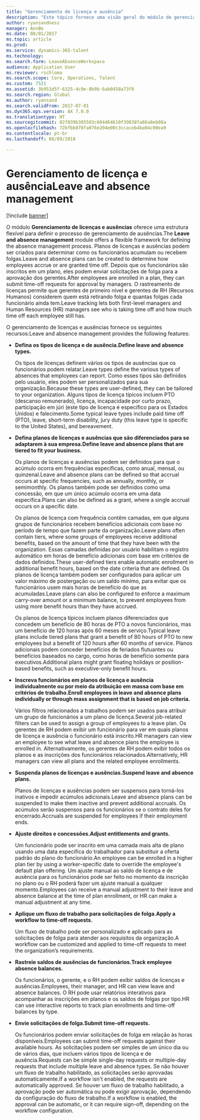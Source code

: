 ```yaml
---
title: "Gerenciamento de licença e ausência"
description: "Este tópico fornece uma visão geral do módulo de gerenciamento de licenças e ausências."
author: ryansandness
manager: AnnBe
ms.date: 08/01/2017
ms.topic: article
ms.prod: 
ms.service: dynamics-365-talent
ms.technology: 
ms.search.form: LeaveAbsenceWorkspace
audience: Application User
ms.reviewer: rschloma
ms.search.scope: Core, Operations, Talent
ms.custom: 7521
ms.assetid: 3b953d5f-6325-4c9e-8b9b-6ab0458a73f8
ms.search.region: Global
ms.author: ryansand
ms.search.validFrom: 2017-07-01
ms.dyn365.ops.version: AX 7.0.0
ms.translationtype: HT
ms.sourcegitcommit: 82f039b305503c604d64610f39838fa86a8eb08a
ms.openlocfilehash: 72bfbb878fa076e204e00c3ccaceb4ba04c00ea9
ms.contentlocale: pt-br
ms.lasthandoff: 08/09/2018

---
```

# <a name="leave-and-absence-management"></a><span data-ttu-id="b404d-103">Gerenciamento de licença e ausência</span><span class="sxs-lookup"><span data-stu-id="b404d-103">Leave and absence management</span></span>

[!include [banner](includes/banner.md)]

<span data-ttu-id="b404d-104">O módulo **Gerenciamento de licenças e ausências** oferece uma estrutura flexível para definir o processo de gerenciamento de ausências.</span><span class="sxs-lookup"><span data-stu-id="b404d-104">The **Leave and absence management** module offers a flexible framework for defining the absence management process.</span></span> <span data-ttu-id="b404d-105">Planos de licenças e ausências podem ser criados para determinar como os funcionários acumulam ou recebem folgas.</span><span class="sxs-lookup"><span data-stu-id="b404d-105">Leave and absence plans can be created to determine how employees accrue or are granted time off.</span></span> <span data-ttu-id="b404d-106">Depois que os funcionários são inscritos em um plano, eles podem enviar solicitações de folga para a aprovação dos gerentes.</span><span class="sxs-lookup"><span data-stu-id="b404d-106">After employees are enrolled in a plan, they can submit time-off requests for approval by managers.</span></span> <span data-ttu-id="b404d-107">O rastreamento de licenças permite que gerentes de primeiro nível e gerentes de RH (Recursos Humanos) considerem quem está retirando folga e quantas folgas cada funcionário ainda tem.</span><span class="sxs-lookup"><span data-stu-id="b404d-107">Leave tracking lets both first-level managers and Human Resources (HR) managers see who is taking time off and how much time off each employee still has.</span></span>  

<span data-ttu-id="b404d-108">O gerenciamento de licenças e ausências fornece os seguintes recursos:</span><span class="sxs-lookup"><span data-stu-id="b404d-108">Leave and absence management provides the following features:</span></span> 

- <span data-ttu-id="b404d-109">**Defina os tipos de licença e de ausência.**</span><span class="sxs-lookup"><span data-stu-id="b404d-109">**Define leave and absence types.**</span></span>

    <span data-ttu-id="b404d-110">Os tipos de licenças definem vários os tipos de ausências que os funcionários podem relatar.</span><span class="sxs-lookup"><span data-stu-id="b404d-110">Leave types define the various types of absences that employees can report.</span></span> <span data-ttu-id="b404d-111">Como esses tipos são definidos pelo usuário, eles podem ser personalizados para sua organização.</span><span class="sxs-lookup"><span data-stu-id="b404d-111">Because these types are user-defined, they can be tailored to your organization.</span></span> <span data-ttu-id="b404d-112">Alguns tipos de licença típicos incluem PTO (descanso remunerado), licença, incapacidade por curto prazo, participação em júri (este tipo de licença é específico para os Estados Unidos) e falecimento.</span><span class="sxs-lookup"><span data-stu-id="b404d-112">Some typical leave types include paid time off (PTO), leave, short-term disability, jury duty (this leave type is specific to the United States), and bereavement.</span></span> 

- <span data-ttu-id="b404d-113">**Defina planos de licenças e ausências que são diferenciados para se adaptarem à sua empresa.**</span><span class="sxs-lookup"><span data-stu-id="b404d-113">**Define leave and absence plans that are tiered to fit your business.**</span></span>

    <span data-ttu-id="b404d-114">Os planos de licenças e ausências podem ser definidos para que o acúmulo ocorra em frequências específicas, como anual, mensal, ou quinzenal.</span><span class="sxs-lookup"><span data-stu-id="b404d-114">Leave and absence plans can be defined so that accrual occurs at specific frequencies, such as annually, monthly, or semimonthly.</span></span> <span data-ttu-id="b404d-115">Os planos também pode ser definidos como uma concessão, em que um único acúmulo ocorra em uma data específica.</span><span class="sxs-lookup"><span data-stu-id="b404d-115">Plans can also be defined as a grant, where a single accrual occurs on a specific date.</span></span> 

    <span data-ttu-id="b404d-116">Os planos de licença com frequência contêm camadas, em que alguns grupos de funcionários recebem benefícios adicionais com base no período de tempo que fazem parte da organização.</span><span class="sxs-lookup"><span data-stu-id="b404d-116">Leave plans often contain tiers, where some groups of employees receive additional benefits, based on the amount of time that they have been with the organization.</span></span> <span data-ttu-id="b404d-117">Essas camadas definidas por usuário habilitam o registro automático em horas de benefício adicionais com base em critérios de dados definidos.</span><span class="sxs-lookup"><span data-stu-id="b404d-117">These user-defined tiers enable automatic enrollment in additional benefit hours, based on the date criteria that are defined.</span></span> <span data-ttu-id="b404d-118">Os planos de licença também podem ser configurados para aplicar um valor máximo de postergação ou um saldo mínimo, para evitar que os funcionários usem mais horas de benefício do que as acumuladas.</span><span class="sxs-lookup"><span data-stu-id="b404d-118">Leave plans can also be configured to enforce a maximum carry-over amount or a minimum balance, to prevent employees from using more benefit hours than they have accrued.</span></span> 

    <span data-ttu-id="b404d-119">Os planos de licença típicos incluem planos diferenciados que concedem um benefício de 80 horas de PTO a novos funcionários, mas um benefício de 120 horas após 60 meses de serviço.</span><span class="sxs-lookup"><span data-stu-id="b404d-119">Typical leave plans include tiered plans that grant a benefit of 80 hours of PTO to new employees but a benefit of 120 hours after 60 months of service.</span></span> <span data-ttu-id="b404d-120">Planos adicionais podem conceder benefícios de feriados flutuantes ou benefícios baseados no cargo, como horas de benefício somente para executivos.</span><span class="sxs-lookup"><span data-stu-id="b404d-120">Additional plans might grant floating holidays or position-based benefits, such as executive-only benefit hours.</span></span>

- <span data-ttu-id="b404d-121">**Inscreva funcionários em planos de licença e ausência individualmente ou por meio da atribuição em massa com base em critérios de trabalho.**</span><span class="sxs-lookup"><span data-stu-id="b404d-121">**Enroll employees in leave and absence plans individually or through mass assignment that is based on job criteria.**</span></span>

    <span data-ttu-id="b404d-122">Vários filtros relacionados a trabalhos podem ser usados para atribuir um grupo de funcionários a um plano de licença.</span><span class="sxs-lookup"><span data-stu-id="b404d-122">Several job-related filters can be used to assign a group of employees to a leave plan.</span></span> <span data-ttu-id="b404d-123">Os gerentes de RH podem exibir um funcionário para ver em quais planos de licença e ausência o funcionário está inscrito.</span><span class="sxs-lookup"><span data-stu-id="b404d-123">HR managers can view an employee to see what leave and absence plans the employee is enrolled in.</span></span> <span data-ttu-id="b404d-124">Alternativamente, os gerentes de RH podem exibir todos os planos e as inscrições dos funcionários relacionados.</span><span class="sxs-lookup"><span data-stu-id="b404d-124">Alternatively, HR managers can view all plans and the related employee enrollments.</span></span>

- <span data-ttu-id="b404d-125">**Suspenda planos de licenças e ausências.**</span><span class="sxs-lookup"><span data-stu-id="b404d-125">**Suspend leave and absence plans.**</span></span>

    <span data-ttu-id="b404d-126">Planos de licenças e ausências podem ser suspensos para torná-los inativos e impedir acúmulos adicionais.</span><span class="sxs-lookup"><span data-stu-id="b404d-126">Leave and absence plans can be suspended to make them inactive and prevent additional accruals.</span></span> <span data-ttu-id="b404d-127">Os acúmulos serão suspensos para os funcionários se o contrato deles for encerrado.</span><span class="sxs-lookup"><span data-stu-id="b404d-127">Accruals are suspended for employees if their employment ends.</span></span>  

- <span data-ttu-id="b404d-128">**Ajuste direitos e concessões.**</span><span class="sxs-lookup"><span data-stu-id="b404d-128">**Adjust entitlements and grants.**</span></span>

    <span data-ttu-id="b404d-129">Um funcionário pode ser inscrito em uma camada mais alta de plano usando uma data específica do trabalhador para substituir a oferta padrão do plano do funcionário.</span><span class="sxs-lookup"><span data-stu-id="b404d-129">An employee can be enrolled in a higher plan tier by using a worker-specific date to override the employee's default plan offering.</span></span> <span data-ttu-id="b404d-130">Um ajuste manual ao saldo de licença e de ausência para os funcionários pode ser feito no momento da inscrição no plano ou o RH poderá fazer um ajuste manual a qualquer momento.</span><span class="sxs-lookup"><span data-stu-id="b404d-130">Employees can receive a manual adjustment to their leave and absence balance at the time of plan enrollment, or HR can make a manual adjustment at any time.</span></span> 

- <span data-ttu-id="b404d-131">**Aplique um fluxo de trabalho para solicitações de folga.**</span><span class="sxs-lookup"><span data-stu-id="b404d-131">**Apply a workflow to time-off requests.**</span></span>

     <span data-ttu-id="b404d-132">Um fluxo de trabalho pode ser personalizado e aplicado para as solicitações de folga para atender aos requisitos da organização.</span><span class="sxs-lookup"><span data-stu-id="b404d-132">A workflow can be customized and applied to time-off requests to meet the organization’s requirements.</span></span>  

- <span data-ttu-id="b404d-133">**Rastreie saldos de ausências de funcionários.**</span><span class="sxs-lookup"><span data-stu-id="b404d-133">**Track employee absence balances.**</span></span>

    <span data-ttu-id="b404d-134">Os funcionários, o gerente, e o RH podem exibir saldos de licenças e ausências.</span><span class="sxs-lookup"><span data-stu-id="b404d-134">Employees, their manager, and HR can view leave and absence balances.</span></span> <span data-ttu-id="b404d-135">O RH pode usar relatórios interativos para acompanhar as inscrições em planos e os saldos de folgas por tipo.</span><span class="sxs-lookup"><span data-stu-id="b404d-135">HR can use interactive reports to track plan enrollments and time-off balances by type.</span></span> 

- <span data-ttu-id="b404d-136">**Envie solicitações de folga.**</span><span class="sxs-lookup"><span data-stu-id="b404d-136">**Submit time-off requests.**</span></span>

    <span data-ttu-id="b404d-137">Os funcionários podem enviar solicitações de folga em relação às horas disponíveis.</span><span class="sxs-lookup"><span data-stu-id="b404d-137">Employees can submit time-off requests against their available hours.</span></span> <span data-ttu-id="b404d-138">As solicitações podem ser simples de um único dia ou de vários dias, que incluem vários tipos de licença e de ausência.</span><span class="sxs-lookup"><span data-stu-id="b404d-138">Requests can be simple single-day requests or multiple-day requests that include multiple leave and absence types.</span></span> <span data-ttu-id="b404d-139">Se não houver um fluxo de trabalho habilitado, as solicitações serão aprovadas automaticamente.</span><span class="sxs-lookup"><span data-stu-id="b404d-139">If a workflow isn't enabled, the requests are automatically approved.</span></span> <span data-ttu-id="b404d-140">Se houver um fluxo de trabalho habilitado, a aprovação pode ser automática ou pode exigir aprovação, dependendo da configuração do fluxo de trabalho.</span><span class="sxs-lookup"><span data-stu-id="b404d-140">If a workflow is enabled, the approval can be automatic, or it can require sign-off, depending on the workflow configuration.</span></span>

